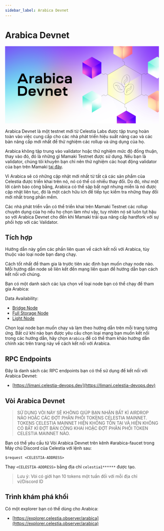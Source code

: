 ```yaml
---
sidebar_label: Arabica Devnet
---
```


# Arabica Devnet
<!-- markdownlint-disable MD013 -->

![arabica-devnet](/img/arabica-devnet.png)

Arabica Devnet là một testnet mới từ Celestia Labs được tập trung hoàn toàn vào việc cung cấp cho các nhà phát triển hiệu suất nâng cao và các bản nâng cấp mới nhất để thử nghiệm các rollup và ứng dụng của họ.

Arabica không tập trung vào validator hoặc thử nghiệm mức độ đồng thuận, thay vào đó, đó là những gì Mamaki Testnet được sử dụng. Nếu bạn là validator, chúng tôi khuyên bạn chỉ nên thử nghiệm các hoạt động validator của bạn trên Mamaki [tại đây](./mamaki-testnet.md).

Vì Arabica sẽ có những cập nhật mới nhất từ tất cả các sản phẩm của Celestia được triển khai trên nó, nó có thể có nhiều thay đổi. Do đó, như một lời cảnh báo công bằng, Arabica có thể sập bất ngờ nhưng miễn là nó được cập nhật liên tục, đó là một cách hữu ích để tiếp tục kiểm tra những thay đổi mới nhất trong phần mềm.

Các nhà phát triển vẫn có thể triển khai trên Mamaki Testnet các rollup chuyên dụng của họ nếu họ chọn làm như vậy, tuy nhiên nó sẽ luôn tụt hậu so với Arabica Devnet cho đến khi Mamaki trải qua nâng cấp hardfork với sự phối hợp với các Validator.

## Tích hợp

Hướng dẫn này gồm các phần liên quan về cách kết nối với Arabica, tùy thuộc vào loại node bạn đang chạy.

Cách tốt nhất để tham gia là trước tiên xác định bạn muốn chạy node nào. Mỗi hướng dẫn node sẽ liên kết đến mạng liên quan để hướng dẫn bạn cách kết nối với chúng.

Bạn có một danh sách các lựa chọn về loại node bạn có thể chạy để tham gia Arabica:

Data Availability:

* [Bridge Node](./bridge-node.md)
* [Full Storage Node](./full-storage-node.md)
* [Light Node](./light-node.md)

Chọn loại node bạn muốn chạy và làm theo hướng dẫn trên mỗi trang tương ứng. Bất cứ khi nào bạn được yêu cầu chọn loại mạng bạn muốn kết nối trong các hướng dẫn, hãy chọn `Arabica` để có thể tham khảo hướng dẫn chính xác trên trang này về cách kết nối với Arabica.

## RPC Endpoints

Đây là danh sách các RPC endpoints bạn có thể sử dụng để kết nối với Arabica Devnet:

* [https://limani.celestia-devops.dev](https://limani.celestia-devops.dev)

## Vòi Arabica Devnet

> SỬ DỤNG VÒI NÀY SẼ KHÔNG GIÚP BẠN NHẬN BẤT KÌ AIRDROP NÀO HOẶC CÁC ĐỢT PHÂN PHỐI TOKENS CELESTIA MAINNET. TOKENS CELESTIA MAINNET HIỆN KHÔNG TỒN TẠI VÀ HIỆN KHÔNG CÓ BẤT KÌ ĐỢT BÁN CÔNG KHAI HOẶC ĐỢT PHÂN PHỐI TOKEN CELESTIA MAINNET NÀO.

Bạn có thể yêu cầu từ Vòi Arabica Devnet trên kênh #arabica-faucet trong Máy chủ Discord của Celestia với lệnh sau:

```text
$request <CELESTIA-ADDRESS>
```

Thay `<CELESTIA-ADDRESS>` bằng địa chỉ `celestia1******` được tạo.

> Lưu ý: Vòi có giới hạn 10 tokens một tuần đối với mỗi địa chỉ ví/Discord ID

## Trình khám phá khối

Có một explorer bạn có thể dùng cho Arabica:

* [https://explorer.celestia.observer/arabica](https://explorer.celestia.observer/arabica)
